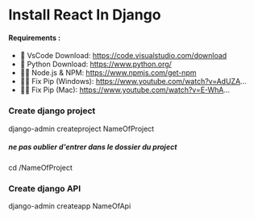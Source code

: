 # Install React In Django

#### Requirements :
- 📙 VsCode Download: https://code.visualstudio.com/download
- 📘 Python Download: https://www.python.org/
- 📘📕 Node.js & NPM: https://www.npmjs.com/get-npm
- 📘🔗 Fix Pip (Windows): https://www.youtube.com/watch?v=AdUZA...
- 📘🔗 Fix Pip (Mac): https://www.youtube.com/watch?v=E-WhA...

### Create django project
django-admin createproject NameOfProject

##### ne pas oublier d'entrer dans le dossier du project 
cd /NameOfProject

### Create django API
django-admin createapp NameOfApi
